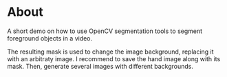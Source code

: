 # About

A short demo on how to use OpenCV segmentation tools to segment foreground objects in a video.

The resulting mask is used to change the image background, replacing it with an arbitraty image.
I recommend to save the hand image along with its mask. Then, generate several images with 
different backgrounds.

